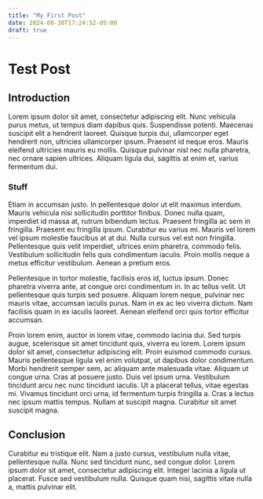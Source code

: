 ```yaml
---
title: "My First Post"
date: 2024-08-30T17:24:52-05:00
draft: true
---
```

# Test Post

## Introduction

Lorem ipsum dolor sit amet, consectetur adipiscing elit. Nunc vehicula purus metus, ut tempus diam dapibus quis. Suspendisse potenti. Maecenas suscipit elit a hendrerit laoreet. Quisque turpis dui, ullamcorper eget hendrerit non, ultricies ullamcorper ipsum. Praesent id neque eros. Mauris eleifend ultricies mauris eu mollis. Quisque pulvinar nisl nec nulla pharetra, nec ornare sapien ultrices. Aliquam ligula dui, sagittis at enim et, varius fermentum dui.

### Stuff

Etiam in accumsan justo. In pellentesque dolor ut elit maximus interdum. Mauris vehicula nisi sollicitudin porttitor finibus. Donec nulla quam, imperdiet id massa at, rutrum bibendum lectus. Praesent fringilla ac sem in fringilla. Praesent eu fringilla ipsum. Curabitur eu varius mi. Mauris vel lorem vel ipsum molestie faucibus at at dui. Nulla cursus vel est non fringilla. Pellentesque quis velit imperdiet, ultrices enim pharetra, commodo felis. Vestibulum sollicitudin felis quis condimentum iaculis. Proin mollis neque a metus efficitur vestibulum. Aenean a pretium eros.

Pellentesque in tortor molestie, facilisis eros id, luctus ipsum. Donec pharetra viverra ante, at congue orci condimentum in. In ac tellus velit. Ut pellentesque quis turpis sed posuere. Aliquam lorem neque, pulvinar nec mauris vitae, accumsan iaculis purus. Nam in ex ac leo viverra dictum. Nam facilisis quam in ex iaculis laoreet. Aenean eleifend orci quis tortor efficitur accumsan.

Proin lorem enim, auctor in lorem vitae, commodo lacinia dui. Sed turpis augue, scelerisque sit amet tincidunt quis, viverra eu lorem. Lorem ipsum dolor sit amet, consectetur adipiscing elit. Proin euismod commodo cursus. Mauris pellentesque ligula vel enim volutpat, ut dapibus dolor condimentum. Morbi hendrerit semper sem, ac aliquam ante malesuada vitae. Aliquam ut congue urna. Cras at posuere justo. Duis vel ipsum urna. Vestibulum tincidunt arcu nec nunc tincidunt iaculis. Ut a placerat tellus, vitae egestas mi. Vivamus tincidunt orci urna, id fermentum turpis fringilla a. Cras a lectus nec ipsum mattis tempus. Nullam at suscipit magna. Curabitur sit amet suscipit magna.

## Conclusion

Curabitur eu tristique elit. Nam a justo cursus, vestibulum nulla vitae, pellentesque nulla. Nunc sed tincidunt nunc, sed congue dolor. Lorem ipsum dolor sit amet, consectetur adipiscing elit. Integer lacinia a ligula ut placerat. Fusce sed vestibulum nulla. Quisque quam nisi, sagittis vitae nulla a, mattis pulvinar elit. 
